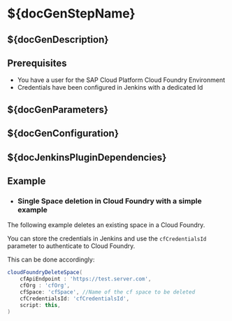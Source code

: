 # ${docGenStepName}

## ${docGenDescription}

## Prerequisites

* You have a user for the SAP Cloud Platform Cloud Foundry Environment
* Credentials have been configured in Jenkins with a dedicated Id

## ${docGenParameters}

## ${docGenConfiguration}

## ${docJenkinsPluginDependencies}

## Example

* ### Single Space deletion in Cloud Foundry with a simple example

The following example deletes an existing space in a Cloud Foundry.

You can store the credentials in Jenkins and use the `cfCredentialsId` parameter to authenticate to Cloud Foundry.

This can be done accordingly:

```groovy
cloudFoundryDeleteSpace(
    cfApiEndpoint : 'https://test.server.com',
    cfOrg : 'cfOrg',
    cfSpace: 'cfSpace', //Name of the cf space to be deleted
    cfCredentialsId: 'cfCredentialsId',
    script: this,
)
```

